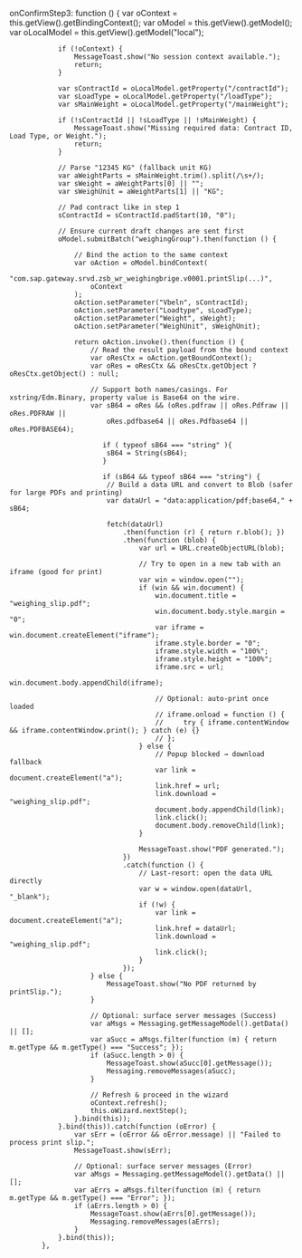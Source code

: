  onConfirmStep3: function () {
                var oContext = this.getView().getBindingContext();
                var oModel = this.getView().getModel();
                var oLocalModel = this.getView().getModel("local");

                if (!oContext) {
                    MessageToast.show("No session context available.");
                    return;
                }

                var sContractId = oLocalModel.getProperty("/contractId");
                var sLoadType = oLocalModel.getProperty("/loadType");
                var sMainWeight = oLocalModel.getProperty("/mainWeight");

                if (!sContractId || !sLoadType || !sMainWeight) {
                    MessageToast.show("Missing required data: Contract ID, Load Type, or Weight.");
                    return;
                }

                // Parse "12345 KG" (fallback unit KG)
                var aWeightParts = sMainWeight.trim().split(/\s+/);
                var sWeight = aWeightParts[0] || "";
                var sWeighUnit = aWeightParts[1] || "KG";

                // Pad contract like in step 1
                sContractId = sContractId.padStart(10, "0");

                // Ensure current draft changes are sent first
                oModel.submitBatch("weighingGroup").then(function () {

                    // Bind the action to the same context
                    var oAction = oModel.bindContext(
                        "com.sap.gateway.srvd.zsb_wr_weighingbrige.v0001.printSlip(...)",
                        oContext
                    );
                    oAction.setParameter("Vbeln", sContractId);
                    oAction.setParameter("Loadtype", sLoadType);
                    oAction.setParameter("Weight", sWeight);
                    oAction.setParameter("WeighUnit", sWeighUnit);

                    return oAction.invoke().then(function () {
                        // Read the result payload from the bound context
                        var oResCtx = oAction.getBoundContext();
                        var oRes = oResCtx && oResCtx.getObject ? oResCtx.getObject() : null;

                        // Support both names/casings. For xstring/Edm.Binary, property value is Base64 on the wire.
                        var sB64 = oRes && (oRes.pdfraw || oRes.Pdfraw || oRes.PDFRAW ||
                            oRes.pdfbase64 || oRes.Pdfbase64 || oRes.PDFBASE64);
                          
                           if ( typeof sB64 === "string" ){
                            sB64 = String(sB64);
                           }
                     
                           if (sB64 && typeof sB64 === "string") {
                            // Build a data URL and convert to Blob (safer for large PDFs and printing)
                            var dataUrl = "data:application/pdf;base64," + sB64;

                            fetch(dataUrl)
                                .then(function (r) { return r.blob(); })
                                .then(function (blob) {
                                    var url = URL.createObjectURL(blob);

                                    // Try to open in a new tab with an iframe (good for print)
                                    var win = window.open("");
                                    if (win && win.document) {
                                        win.document.title = "weighing_slip.pdf";
                                        win.document.body.style.margin = "0";
                                        var iframe = win.document.createElement("iframe");
                                        iframe.style.border = "0";
                                        iframe.style.width = "100%";
                                        iframe.style.height = "100%";
                                        iframe.src = url;
                                        win.document.body.appendChild(iframe);

                                        // Optional: auto-print once loaded
                                        // iframe.onload = function () {
                                        //     try { iframe.contentWindow && iframe.contentWindow.print(); } catch (e) {}
                                        // };
                                    } else {
                                        // Popup blocked → download fallback
                                        var link = document.createElement("a");
                                        link.href = url;
                                        link.download = "weighing_slip.pdf";
                                        document.body.appendChild(link);
                                        link.click();
                                        document.body.removeChild(link);
                                    }

                                    MessageToast.show("PDF generated.");
                                })
                                .catch(function () {
                                    // Last-resort: open the data URL directly
                                    var w = window.open(dataUrl, "_blank");
                                    if (!w) {
                                        var link = document.createElement("a");
                                        link.href = dataUrl;
                                        link.download = "weighing_slip.pdf";
                                        link.click();
                                    }
                                });
                        } else {
                            MessageToast.show("No PDF returned by printSlip.");
                        }

                        // Optional: surface server messages (Success)
                        var aMsgs = Messaging.getMessageModel().getData() || [];
                        var aSucc = aMsgs.filter(function (m) { return m.getType && m.getType() === "Success"; });
                        if (aSucc.length > 0) {
                            MessageToast.show(aSucc[0].getMessage());
                            Messaging.removeMessages(aSucc);
                        }

                        // Refresh & proceed in the wizard
                        oContext.refresh();
                        this.oWizard.nextStep();
                    }.bind(this));
                }.bind(this)).catch(function (oError) {
                    var sErr = (oError && oError.message) || "Failed to process print slip.";
                    MessageToast.show(sErr);

                    // Optional: surface server messages (Error)
                    var aMsgs = Messaging.getMessageModel().getData() || [];
                    var aErrs = aMsgs.filter(function (m) { return m.getType && m.getType() === "Error"; });
                    if (aErrs.length > 0) {
                        MessageToast.show(aErrs[0].getMessage());
                        Messaging.removeMessages(aErrs);
                    }
                }.bind(this));
            },
